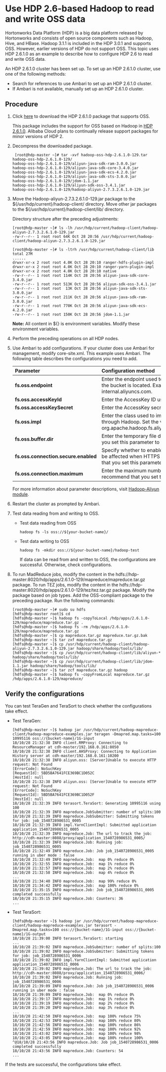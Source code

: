 # Use HDP 2.6-based Hadoop to read and write OSS data

Hortonworks Data Platform \(HDP\) is a big data platform released by Hortonworks and consists of open source components such as Hadoop, Hive, and HBase. Hadoop 3.1.1 is included in the HDP 3.0.1 and supports OSS. However, earlier versions of HDP do not support OSS. This topic uses HDP 2.6.1.0 as an example to describe how to configure HDP 2.6 to read and write OSS data.

An HDP 2.6.1.0 cluster has been set up. To set up an HDP 2.6.1.0 cluster, use one of the following methods:

-   Search for references to use Ambari to set up an HDP 2.6.1.0 cluster.
-   If Ambari is not available, manually set up an HDP 2.6.1.0 cluster.

## Procedure

1.  Click [here](http://gosspublic.alicdn.com/hadoop-spark/hadoop-oss-hdp-2.6.1.0-129.tar.gz) to download the HDP 2.6.1.0 package that supports OSS.

    This package includes the support for OSS based on Hadoop in [HDP 2.6.1.0](https://github.com/hortonworks/hadoop-release/tree/HDP-2.6.1.0-tag). Alibaba Cloud plans to continually release support packages for minor versions of HDP 2.

2.  Decompress the downloaded package.

    ```
     [root@hdp-master ~]# tar -xvf hadoop-oss-hdp-2.6.1.0-129.tar
    hadoop-oss-hdp-2.6.1.0-129/
    hadoop-oss-hdp-2.6.1.0-129/aliyun-java-sdk-ram-3.0.0.jar
    hadoop-oss-hdp-2.6.1.0-129/aliyun-java-sdk-core-3.4.0.jar
    hadoop-oss-hdp-2.6.1.0-129/aliyun-java-sdk-ecs-4.2.0.jar
    hadoop-oss-hdp-2.6.1.0-129/aliyun-java-sdk-sts-3.0.0.jar
    hadoop-oss-hdp-2.6.1.0-129/jdom-1.1.jar
    hadoop-oss-hdp-2.6.1.0-129/aliyun-sdk-oss-3.4.1.jar
    hadoop-oss-hdp-2.6.1.0-129/hadoop-aliyun-2.7.3.2.6.1.0-129.jar
    ```

3.  Move the Hadoop-aliyun-2.7.3.2.6.1.0-129.jar package to the $\{/usr/hdp/current\}/hadoop-client/ directory. Move other jar packages to the $\{/usr/hdp/current\}/hadoop-client/lib/ directory.

    Directory structure after the preceding adjustments:

    ```
    [root@hdp-master ~]# ls -lh /usr/hdp/current/hadoop-client/hadoop-aliyun-2.7.3.2.6.1.0-129.jar
    -rw-r--r-- 1 root root 64K Oct 28 20:56 /usr/hdp/current/hadoop-client/hadoop-aliyun-2.7.3.2.6.1.0-129.jar
    
    [root@hdp-master ~]# ls -ltrh /usr/hdp/current/hadoop-client/lib
    total 27M
    ......
    drwxr-xr-x 2 root root 4.0K Oct 28 20:10 ranger-hdfs-plugin-impl
    drwxr-xr-x 2 root root 4.0K Oct 28 20:10 ranger-yarn-plugin-impl
    drwxr-xr-x 2 root root 4.0K Oct 28 20:10 native
    -rw-r--r-- 1 root root 114K Oct 28 20:56 aliyun-java-sdk-core-3.4.0.jar
    -rw-r--r-- 1 root root 513K Oct 28 20:56 aliyun-sdk-oss-3.4.1.jar
    -rw-r--r-- 1 root root  13K Oct 28 20:56 aliyun-java-sdk-sts-3.0.0.jar
    -rw-r--r-- 1 root root 211K Oct 28 20:56 aliyun-java-sdk-ram-3.0.0.jar
    -rw-r--r-- 1 root root 770K Oct 28 20:56 aliyun-java-sdk-ecs-4.2.0.jar
    -rw-r--r-- 1 root root 150K Oct 28 20:56 jdom-1.1.jar
    ```

    **Note:** All content in $\{\} is environment variables. Modify these environment variables.

4.  Perform the preceding operations on all HDP nodes.

5.  Use Ambari to add configurations. If your cluster does use Ambari for management, modify core-site.xml. This example uses Ambari. The following table describes the configurations you need to add.

    |Parameter|Configuration method|
    |:--------|:-------------------|
    |**fs.oss.endpoint**|Enter the endpoint used to access the region where the bucket is located. Example: oss-cn-zhangjiakou-internal.aliyuncs.com. |
    |**fs.oss.accessKeyId**|Enter the AccessKey ID used to access OSS.|
    |**fs.oss.accessKeySecret**|Enter the AccessKey secret used to access OSS.|
    |**fs.oss.impl**|Enter the class used to implement the OSS file system through Hadoop. Set the value to org.apache.hadoop.fs.aliyun.oss.AliyunOSSFileSystem.|
    |**fs.oss.buffer.dir**|Enter the temporary file directory. We recommend that you set this parameter to /tmp/oss. |
    |**fs.oss.connection.secure.enabled**|Specify whether to enable HTTPS. Performance may be affected when HTTPS is enabled. We recommend that you set this parameter to false. |
    |**fs.oss.connection.maximum**|Enter the maximum number of connections to OSS. We recommend that you set this parameter to 2048. |

    For more information about parameter descriptions, visit [Hadoop-Aliyun module](https://github.com/apache/hadoop/blob/trunk/hadoop-tools/hadoop-aliyun/src/site/markdown/tools/hadoop-aliyun/index.md).

6.  Restart the cluster as prompted by Ambari.

7.  Test data reading from and writing to OSS.

    -   Test data reading from OSS

        ```
        hadoop fs -ls oss://${your-bucket-name}/
        ```

    -   Test data writing to OSS

        ```
        hadoop fs -mkdir oss://${your-bucket-name}/hadoop-test
        ```

        If data can be read from and written to OSS, the configurations are successful. Otherwise, check configurations.

8.  To run MadReduce jobs, modify the content in the hdfs://hdp-master:8020/hdp/apps/2.6.1.0-129/mapreduce/mapreduce.tar.gz package. To run TEZ jobs, modify the content in the hdfs://hdp-master:8020/hdp/apps/2.6.1.0-129/tez/tez.tar.gz package. Modify the package based on job types. Add the OSS-compliant package to the preceding package. Run the following commands:

    ```
    [root@hdp-master ~]# sudo su hdfs
    [hdfs@hdp-master root]$ cd
    [hdfs@hdp-master ~]$ hadoop fs -copyToLocal /hdp/apps/2.6.1.0-129/mapreduce/mapreduce.tar.gz .
    [hdfs@hdp-master ~]$ hadoop fs -rm /hdp/apps/2.6.1.0-129/mapreduce/mapreduce.tar.gz
    [hdfs@hdp-master ~]$ cp mapreduce.tar.gz mapreduce.tar.gz.bak
    [hdfs@hdp-master ~]$ tar zxf mapreduce.tar.gz
    [hdfs@hdp-master ~]$ cp /usr/hdp/current/hadoop-client/hadoop-aliyun-2.7.3.2.6.1.0-129.jar hadoop/share/hadoop/tools/lib/
    [hdfs@hdp-master ~]$ cp /usr/hdp/current/hadoop-client/lib/aliyun-* hadoop/share/hadoop/tools/lib/
    [hdfs@hdp-master ~]$ cp /usr/hdp/current/hadoop-client/lib/jdom-1.1.jar hadoop/share/hadoop/tools/lib/
    [hdfs@hdp-master ~]$ tar zcf mapreduce.tar.gz hadoop
    [hdfs@hdp-master ~]$ hadoop fs -copyFromLocal mapreduce.tar.gz /hdp/apps/2.6.1.0-129/mapreduce/
    ```


## Verify the configurations

You can test TeraGen and TeraSort to check whether the configurations take effect.

-   Test TeraGen:

    ```
    [hdfs@hdp-master ~]$ hadoop jar /usr/hdp/current/hadoop-mapreduce-client/hadoop-mapreduce-examples.jar teragen -Dmapred.map.tasks=100 10995116 oss://{bucket-name}/1G-input
    18/10/28 21:32:38 INFO client.RMProxy: Connecting to ResourceManager at cdh-master/192.168.0.161:8050
    18/10/28 21:32:38 INFO client.AHSProxy: Connecting to Application History server at cdh-master/192.168.0.161:10200
    18/10/28 21:32:38 INFO aliyun.oss: [Server]Unable to execute HTTP request: Not Found
    [ErrorCode]: NoSuchKey
    [RequestId]: 5BD5BA7641FCE369BC1D052C
    [HostId]: null
    18/10/28 21:32:38 INFO aliyun.oss: [Server]Unable to execute HTTP request: Not Found
    [ErrorCode]: NoSuchKey
    [RequestId]: 5BD5BA7641FCE369BC1D052F
    [HostId]: null
    18/10/28 21:32:39 INFO terasort.TeraSort: Generating 10995116 using 100
    18/10/28 21:32:39 INFO mapreduce.JobSubmitter: number of splits:100
    18/10/28 21:32:39 INFO mapreduce.JobSubmitter: Submitting tokens for job: job_1540728986531_0005
    18/10/28 21:32:39 INFO impl.YarnClientImpl: Submitted application application_1540728986531_0005
    18/10/28 21:32:39 INFO mapreduce.Job: The url to track the job: http://cdh-master:8088/proxy/application_1540728986531_0005/
    18/10/28 21:32:39 INFO mapreduce.Job: Running job: job_1540728986531_0005
    18/10/28 21:32:49 INFO mapreduce.Job: Job job_1540728986531_0005 running in uber mode : false
    18/10/28 21:32:49 INFO mapreduce.Job:  map 0% reduce 0%
    18/10/28 21:32:55 INFO mapreduce.Job:  map 1% reduce 0%
    18/10/28 21:32:57 INFO mapreduce.Job:  map 2% reduce 0%
    18/10/28 21:32:58 INFO mapreduce.Job:  map 4% reduce 0%
    ...
    18/10/28 21:34:40 INFO mapreduce.Job:  map 99% reduce 0%
    18/10/28 21:34:42 INFO mapreduce.Job:  map 100% reduce 0%
    18/10/28 21:35:15 INFO mapreduce.Job: Job job_1540728986531_0005 completed successfully
    18/10/28 21:35:15 INFO mapreduce.Job: Counters: 36
    ...
    ```

-   Test TeraSort:

    ```
    [hdfs@hdp-master ~]$ hadoop jar /usr/hdp/current/hadoop-mapreduce-client/hadoop-mapreduce-examples.jar terasort -Dmapred.map.tasks=100 oss://{bucket-name}/1G-input oss://{bucket-name}/1G-output
    18/10/28 21:39:00 INFO terasort.TeraSort: starting
    ...
    18/10/28 21:39:02 INFO mapreduce.JobSubmitter: number of splits:100
    18/10/28 21:39:02 INFO mapreduce.JobSubmitter: Submitting tokens for job: job_1540728986531_0006
    18/10/28 21:39:02 INFO impl.YarnClientImpl: Submitted application application_1540728986531_0006
    18/10/28 21:39:02 INFO mapreduce.Job: The url to track the job: http://cdh-master:8088/proxy/application_1540728986531_0006/
    18/10/28 21:39:02 INFO mapreduce.Job: Running job: job_1540728986531_0006
    18/10/28 21:39:09 INFO mapreduce.Job: Job job_1540728986531_0006 running in uber mode : false
    18/10/28 21:39:09 INFO mapreduce.Job:  map 0% reduce 0%
    18/10/28 21:39:17 INFO mapreduce.Job:  map 1% reduce 0%
    18/10/28 21:39:19 INFO mapreduce.Job:  map 2% reduce 0%
    18/10/28 21:39:20 INFO mapreduce.Job:  map 3% reduce 0%
    ...
    18/10/28 21:42:50 INFO mapreduce.Job:  map 100% reduce 75%
    18/10/28 21:42:53 INFO mapreduce.Job:  map 100% reduce 80%
    18/10/28 21:42:56 INFO mapreduce.Job:  map 100% reduce 86%
    18/10/28 21:42:59 INFO mapreduce.Job:  map 100% reduce 92%
    18/10/28 21:43:02 INFO mapreduce.Job:  map 100% reduce 98%
    18/10/28 21:43:05 INFO mapreduce.Job:  map 100% reduce 100%
    ^@18/10/28 21:43:56 INFO mapreduce.Job: Job job_1540728986531_0006 completed successfully
    18/10/28 21:43:56 INFO mapreduce.Job: Counters: 54
    ...
    ```


If the tests are successful, the configurations take effect.


